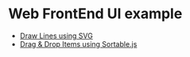 # Web FrontEnd UI example
* [Draw Lines using SVG](https://pxpxkao.github.io/web_ui_examples/connect_items_svg/index.html)
* [Drag & Drop Items using Sortable.js](https://pxpxkao.github.io/web_ui_examples/drag_drop_sortable/index.html)
